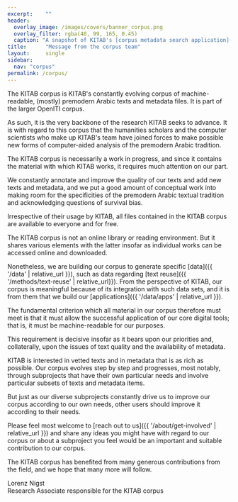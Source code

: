 ```yaml
---
excerpt:	""
header:
  overlay_image: /images/covers/banner_corpus.png
  overlay_filter: rgba(40, 99, 165, 0.45)
  caption: "A snapshot of KITAB's [corpus metadata search application](https://kitab-corpus-metadata.azurewebsites.net/)"
title:		"Message from the corpus team"
layout:		single
sidebar:
  nav: "corpus"
permalink: /corpus/
---
```

The KITAB corpus is KITAB's constantly evolving corpus of machine-readable, (mostly) premodern Arabic texts and metadata files. It is part of the larger OpenITI corpus.
As such, it is the very backbone of the research KITAB seeks to advance. It is with regard to this corpus that the humanities scholars and the computer scientists who make up KITAB's team have joined forces to make possible new forms of computer-aided analysis of the premodern Arabic tradition.
The KITAB corpus is necessarily a work in progress, and since it contains the material with which KITAB works, it requires much attention on our part.
We constantly annotate and improve the quality of our texts and add new texts and metadata, and we put a good amount of conceptual work into making room for the specificities of the premodern Arabic textual tradition and acknowledging questions of survival bias.
Irrespective of their usage by KITAB, all files contained in the KITAB corpus are available to everyone and for free.
The KITAB corpus is not an online library or reading environment. But it shares various elements with the latter insofar as individual works can be accessed online and downloaded.
Nonetheless, we are building our corpus to generate specific [data]({{ '/data' | relative_url }}), such as data regarding [text reuse]({{ '/methods/text-reuse' | relative_url}}). From the perspective of KITAB, our corpus is meaningful because of its integration with such data sets, and it is from them that we build our [applications]({{ '/data/apps' | relative_url }}).
The fundamental criterion which all material in our corpus therefore must meet is that it must allow the successful application of our core digital tools; that is, it must be machine-readable for our purposes.
This requirement is decisive insofar as it bears upon our priorities and, collaterally, upon the issues of text quality and the availability of metadata.
KITAB is interested in vetted texts and in metadata that is as rich as possible. Our corpus evolves step by step and progresses, most notably, through subprojects that have their own particular needs and involve particular subsets of texts and metadata items.
But just as our diverse subprojects constantly drive us to improve our corpus according to our own needs, other users should improve it according to their needs.
Please feel most welcome to [reach out to us]({{ '/about/get-involved' | relative_url }}) and share any ideas you might have with regard to our corpus or about a subproject you feel would be an important and suitable contribution to our corpus.
The KITAB corpus has benefited from many generous contributions from the field, and we hope that many more will follow.
Lorenz Nigst\
Research Associate responsible for the KITAB corpus
